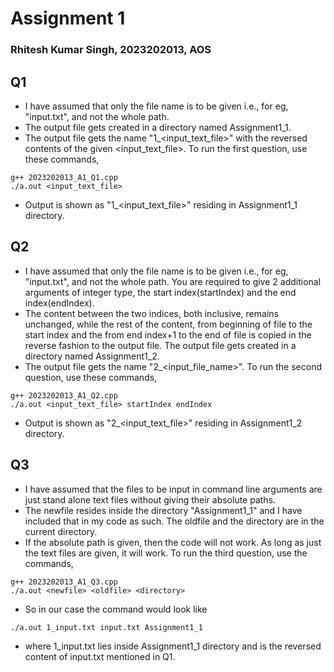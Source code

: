 # Assignment 1
### Rhitesh Kumar Singh, 2023202013, AOS

## Q1
* I have assumed that only the file name is to be given i.e., for eg, "input.txt", and not the whole path. 
* The output file gets created in a directory named Assignment1_1. 
* The output file gets the name "1_<input_text_file>" with the reversed contents of the given <input_text_file>.
To run the first question, use these commands,
```
g++ 2023202013_A1_Q1.cpp
./a.out <input_text_file>
```
* Output is shown as "1_<input_text_file>" residing in Assignment1_1 directory.


## Q2
* I have assumed that only the file name is to be given i.e., for eg, "input.txt", and not the whole path. 
You are required to give 2 additional arguments of integer type, the start index(startIndex) and the end index(endIndex). 
* The content between the two indices, both inclusive, remains unchanged, while the rest of the content, from beginning of file to the start index and the from end index+1 to the end of file is copied in the reverse fashion to the output file.
The output file gets created in a directory named Assignment1_2. 
* The output file gets the name "2_<input_file_name>".
To run the second question, use these commands,
```
g++ 2023202013_A1_Q2.cpp
./a.out <input_text_file> startIndex endIndex
```
* Output is shown as "2_<input_text_file>" residing in Assignment1_2 directory. 

## Q3
* I have assumed that the files to be input in command line arguments are just stand alone text files without giving their absolute paths. 
* The newfile resides inside the directory "Assignment1_1" and I have included that in my code as such. The oldfile and the directory are in the current directory.
* If the absolute path is given, then the code will not work. As long as just the text files are given, it will work.
To run the third question, use the commands,
```
g++ 2023202013_A1_Q3.cpp
./a.out <newfile> <oldfile> <directory>
```
* So in our case the command would look like
```
./a.out 1_input.txt input.txt Assignment1_1
``` 
* where 1_input.txt lies inside Assignment1_1 directory and is the reversed content of input.txt mentioned in Q1.